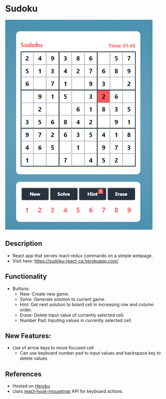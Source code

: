 # Sudoku 

![Sudoku Image](./public/example.png)


## Description 
- React app that serves react-redux commands on a simple webpage. 
- Visit here: https://sudoku-react-ca.herokuapp.com/

## Functionality 
- Buttons:
    - New: Create new game.
    - Solve: Generate solution to current game.
    - Hint: Get next solution to board cell in increasing row and column order.
    - Erase: Delete Input value of currently selected cell.
    - Number Pad: Inputing values in currently selected cell.

## New Features:
- Use of arrow keys to move focused cell 
    - Can use keyboard number pad to input values and backspace key to delete values 

## References 
- Hosted on [Heroku](https://www.heroku.com/)
- Uses [react-hook-mousetrap](https://github.com/olup/react-hook-mousetrap) API for keyboard actions



